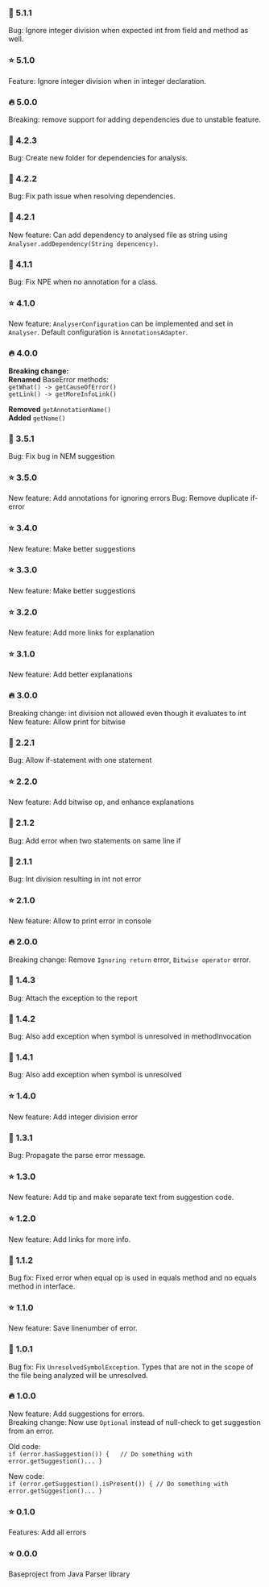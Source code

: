### :bug: 5.1.1 
Bug: Ignore integer division when expected int from field and method as well.

### :star: 5.1.0 
Feature: Ignore integer division when in integer declaration.

### :fire: 5.0.0
Breaking: remove support for adding dependencies due to unstable feature. 

### :bug: 4.2.3 
Bug: Create new folder for dependencies for analysis.

### :bug: 4.2.2   
Bug: Fix path issue when resolving dependencies.

### :toolbox: 4.2.1   
New feature: Can add dependency to analysed file as string using ```Analyser.addDependency(String depencency)```.

### :bug: 4.1.1
Bug: Fix NPE when no annotation for a class.

### :star: 4.1.0 
New feature: ```AnalyserConfiguration``` can be implemented and set in `Analyser`. 
Default configuration is ``AnnotationsAdapter``.

### :fire: 4.0.0
**Breaking change:**  
**Renamed** BaseError methods:  
````getWhat() -> getCauseOfError()````   
`````getLink() -> getMoreInfoLink()`````   

**Removed** ```getAnnotationName()```   
**Added** ```getName()```
### :bug: 3.5.1   
Bug: Fix bug in NEM suggestion

### :star: 3.5.0
New feature: Add annotations for ignoring errors
Bug: Remove duplicate if-error

### :star: 3.4.0
New feature: Make better suggestions

### :star: 3.3.0
New feature: Make better suggestions

### :star: 3.2.0
New feature: Add more links for explanation

### :star: 3.1.0
New feature: Add better explanations

### :fire: 3.0.0   
Breaking change: int division not allowed even though it evaluates to int 
New feature: Allow print for bitwise

### :bug: 2.2.1   
Bug: Allow if-statement with one statement

### :star: 2.2.0  
New feature: Add bitwise op, and enhance explanations

### :bug: 2.1.2  
Bug: Add error when two statements on same line if

### :bug: 2.1.1  
Bug: Int division resulting in int not error

### :star: 2.1.0   
New feature: Allow to print error in console

### :fire: 2.0.0   
Breaking change: Remove `Ignoring return` error, `Bitwise operator` error.

### :bug: 1.4.3
Bug: Attach the exception to the report

### :bug: 1.4.2
Bug: Also add exception when symbol is unresolved in methodInvocation

### :bug: 1.4.1   
Bug: Also add exception when symbol is unresolved

### :star: 1.4.0   
New feature: Add integer division error

### :bug: 1.3.1
Bug: Propagate the parse error message.

### :star: 1.3.0
New feature: Add tip and make separate text from suggestion code.

### :star: 1.2.0
New feature: Add links for more info.

### :bug: 1.1.2
Bug fix: Fixed error when equal op is used in equals method and no equals method in interface. 

### :star: 1.1.0   
New feature: Save linenumber of error.

### :bug: 1.0.1   
Bug fix: Fix `UnresolvedSymbolException`. Types that are not in the scope of the file being analyzed will be unresolved. 

### 🔥 1.0.0 
New feature: Add suggestions for errors.  
Breaking change: Now use `Optional` instead of null-check to get suggestion from an error. 

Old code:   
`if (error.hasSuggestion()) {  
  // Do something with error.getSuggestion()...
}`

New code:   
`if (error.getSuggestion().isPresent()) {
  // Do something with error.getSuggestion()...
}`

### :star: 0.1.0
Features: Add all errors

### :star: 0.0.0
Baseproject from Java Parser library
